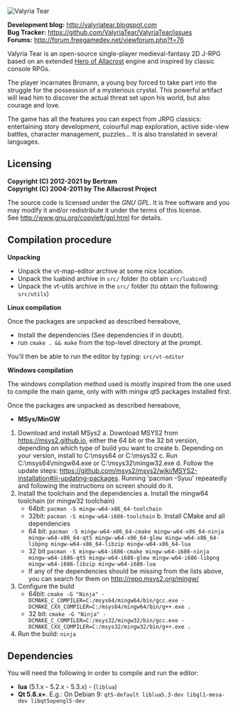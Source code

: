 ![Valyria Tear](https://raw.githubusercontent.com/ValyriaTear/ValyriaTear/master/data/boot_menu/valyria_logo.png)

**Development blog:** http://valyriatear.blogspot.com  
**Bug Tracker:** https://github.com/ValyriaTear/ValyriaTear/issues  
**Forums:** http://forum.freegamedev.net/viewforum.php?f=76

Valyria Tear is an open-source single-player medieval-fantasy 2D J-RPG based on an extended [Hero of Allacrost](http://www.allacrost.org/) engine and inspired by classic console RPGs.

The player incarnates Bronann, a young boy forced to take part into the struggle for the possession of a mysterious crystal.
This powerful artifact will lead him to discover the actual threat set upon his world, but also courage and love.

The game has all the features you can expect from JRPG classics: entertaining story development, colourful map exploration, active side-view battles, character management, puzzles... It is also translated in several languages.

## Licensing

**Copyright (C) 2012-2021 by Bertram  
Copyright (C) 2004-2011 by The Allacrost Project**

The source code is licensed under the *GNU GPL*. It is free software and you may modify it and/or redistribute it under the terms of this license.  
See http://www.gnu.org/copyleft/gpl.html for details.

## Compilation procedure

**Unpacking**
- Unpack the vt-map-editor archive at some nice location.
- Unpack the luabind archive in `src/` folder (to obtain `src/luabind`)
- Unpack the vt-utils archive in the `src/` folder (to obtain the following: `src/utils`)

**Linux compilation**

Once the packages are unpacked as described hereabove,
- Install the dependencies (See dependencies if in doubt).
- run `cmake . && make` from the top-level directory at the prompt.

You'll then be able to run the editor by typing: `src/vt-editor`

**Windows compilation**

The windows compilation method used is mostly inspired from the one used to compile the main game,
only with with mingw qt5 packages installed first.

Once the packages are unpacked as described hereabove,

- **MSys/MinGW**

1. Download and install MSys2
   a. Download MSYS2 from https://msys2.github.io, either the 64 bit or the
      32 bit version, depending on which type of build you want to create
   b. Depending on your version, install to C:\msys64 or C:\msys32
   c. Run C:\msys64\mingw64.exe or C:\msys32\mingw32.exe
   d. Follow the update steps:
      https://github.com/msys2/msys2/wiki/MSYS2-installation#iii-updating-packages.
      Running 'pacman -Syuu' repeatedly and following the instructions on screen
      should do it.
2. Install the toolchain and the dependencies
   a. Install the mingw64 toolchain (or mingw32 toolchain)
      * 64bit: `pacman -S mingw-w64-x86_64-toolchain`
      * 32bit: `pacman -S mingw-w64-i686-toolchain`
   b. Install CMake and all dependencies
      * 64 bit:
        `pacman -S mingw-w64-x86_64-cmake mingw-w64-x86_64-ninja mingw-w64-x86_64-qt5 mingw-w64-x86_64-glew mingw-w64-x86_64-libpng mingw-w64-x86_64-libzip mingw-w64-x86_64-lua`
      * 32 bit
        `pacman -S mingw-w64-i686-cmake mingw-w64-i686-ninja mingw-w64-i686-qt5 mingw-w64-i686-glew mingw-w64-i686-libpng mingw-w64-i686-libzip mingw-w64-i686-lua`
      * If any of the dependencies should be missing from the lists above,
        you can search for them on http://repo.msys2.org/mingw/
3. Configure the build
   * 64bit:
     `cmake -G "Ninja" -DCMAKE_C_COMPILER=C:/msys64/mingw64/bin/gcc.exe -DCMAKE_CXX_COMPILER=C:/msys64/mingw64/bin/g++.exe .`
   * 32 bit:
    `cmake -G "Ninja" -DCMAKE_C_COMPILER=C:/msys32/mingw32/bin/gcc.exe -DCMAKE_CXX_COMPILER=C:/msys32/mingw32/bin/g++.exe .`
4. Run the build: `ninja`

## Dependencies

You will need the following in order to compile and run the editor:

- **lua** (5.1.x - 5.2.x - 5.3.x) - (`liblua`)
- **Qt 5.8.x+**. E.g.: On Debian 9: `qt5-default liblua5.3-dev libgl1-mesa-dev libqt5opengl5-dev`
